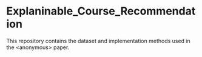 # Explaninable_Course_Recommendation
This repository contains the dataset and implementation methods used in the &lt;anonymous> paper. 
